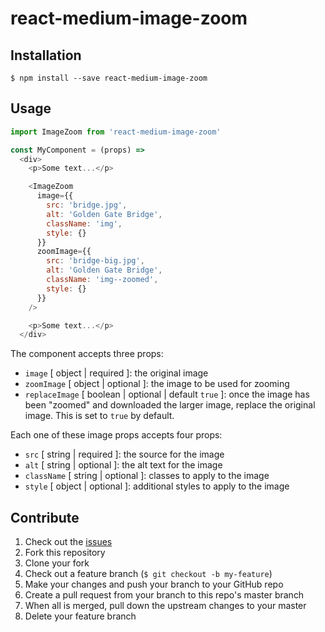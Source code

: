 # react-medium-image-zoom

## Installation
```
$ npm install --save react-medium-image-zoom
```

## Usage
```js
import ImageZoom from 'react-medium-image-zoom'

const MyComponent = (props) =>
  <div>
    <p>Some text...</p>

    <ImageZoom
      image={{
        src: 'bridge.jpg',
        alt: 'Golden Gate Bridge',
        className: 'img',
        style: {}
      }}
      zoomImage={{
        src: 'bridge-big.jpg',
        alt: 'Golden Gate Bridge',
        className: 'img--zoomed',
        style: {}
      }}
    />

    <p>Some text...</p>
  </div>
```

The component accepts three props:
* `image` [ object | required ]: the original image
* `zoomImage` [ object | optional ]: the image to be used for zooming
* `replaceImage` [ boolean | optional | default `true` ]: once the image has been "zoomed" and downloaded the larger image, replace the original image. This is set to `true` by default.

Each one of these image props accepts four props:
* `src` [ string | required ]: the source for the image
* `alt` [ string | optional ]: the alt text for the image
* `className` [ string | optional ]: classes to apply to the image
* `style` [ object | optional ]: additional styles to apply to the image

## Contribute

1. Check out the [issues](https://github.com/rpearce/react-medium-image-zoom/issues)
1. Fork this repository
1. Clone your fork
1. Check out a feature branch (`$ git checkout -b my-feature`)
1. Make your changes and push your branch to your GitHub repo
1. Create a pull request from your branch to this repo's master branch
1. When all is merged, pull down the upstream changes to your master
1. Delete your feature branch
